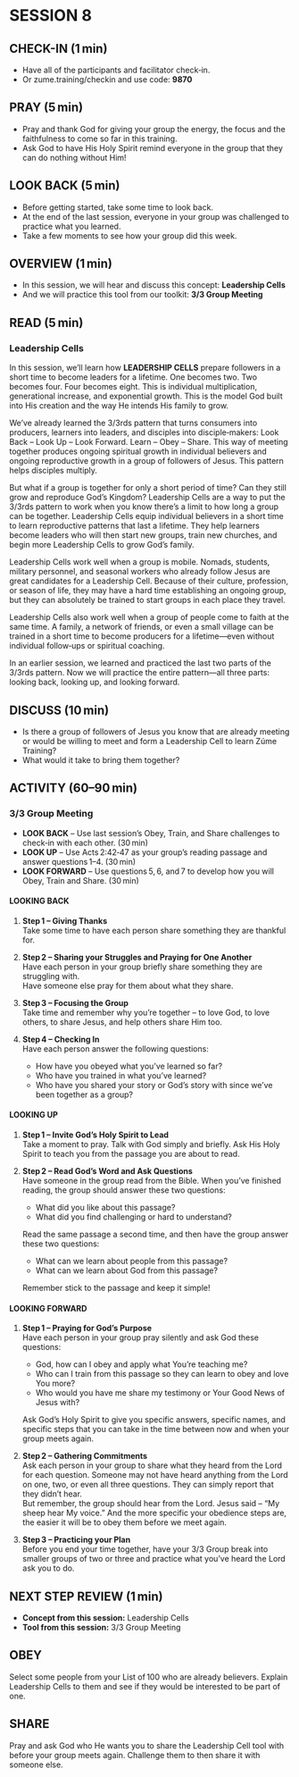 # SESSION 8

## CHECK-IN (1 min)

- Have all of the participants and facilitator check‑in.  
- Or zume.training/checkin and use code: **9870**

## PRAY (5 min)

- Pray and thank God for giving your group the energy, the focus and the faithfulness to come so far in this training.  
- Ask God to have His Holy Spirit remind everyone in the group that they can do nothing without Him!

## LOOK BACK (5 min)

- Before getting started, take some time to look back.  
- At the end of the last session, everyone in your group was challenged to practice what you learned.  
- Take a few moments to see how your group did this week.

## OVERVIEW (1 min)

- In this session, we will hear and discuss this concept: **Leadership Cells**  
- And we will practice this tool from our toolkit: **3/3 Group Meeting**

## READ (5 min)

### Leadership Cells

In this session, we’ll learn how **LEADERSHIP CELLS** prepare followers in a short time to become leaders for a lifetime. One becomes two. Two becomes four. Four becomes eight. This is individual multiplication, generational increase, and exponential growth. This is the model God built into His creation and the way He intends His family to grow.

We’ve already learned the 3/3rds pattern that turns consumers into producers, learners into leaders, and disciples into disciple‑makers: Look Back – Look Up – Look Forward. Learn – Obey – Share. This way of meeting together produces ongoing spiritual growth in individual believers and ongoing reproductive growth in a group of followers of Jesus. This pattern helps disciples multiply.

But what if a group is together for only a short period of time? Can they still grow and reproduce God’s Kingdom? Leadership Cells are a way to put the 3/3rds pattern to work when you know there’s a limit to how long a group can be together. Leadership Cells equip individual believers in a short time to learn reproductive patterns that last a lifetime. They help learners become leaders who will then start new groups, train new churches, and begin more Leadership Cells to grow God’s family.

Leadership Cells work well when a group is mobile. Nomads, students, military personnel, and seasonal workers who already follow Jesus are great candidates for a Leadership Cell. Because of their culture, profession, or season of life, they may have a hard time establishing an ongoing group, but they can absolutely be trained to start groups in each place they travel.

Leadership Cells also work well when a group of people come to faith at the same time. A family, a network of friends, or even a small village can be trained in a short time to become producers for a lifetime—even without individual follow‑ups or spiritual coaching.

In an earlier session, we learned and practiced the last two parts of the 3/3rds pattern. Now we will practice the entire pattern—all three parts: looking back, looking up, and looking forward.

## DISCUSS (10 min)

- Is there a group of followers of Jesus you know that are already meeting or would be willing to meet and form a Leadership Cell to learn Zúme Training?  
- What would it take to bring them together?

## ACTIVITY (60–90 min)

### 3/3 Group Meeting

- **LOOK BACK** – Use last session’s Obey, Train, and Share challenges to check‑in with each other. (30 min)  
- **LOOK UP** – Use Acts 2:42‑47 as your group’s reading passage and answer questions 1–4. (30 min)  
- **LOOK FORWARD** – Use questions 5, 6, and 7 to develop how you will Obey, Train and Share. (30 min)

#### LOOKING BACK

1. **Step 1 – Giving Thanks**  
   Take some time to have each person share something they are thankful for.

2. **Step 2 – Sharing your Struggles and Praying for One Another**  
   Have each person in your group briefly share something they are struggling with.  
   Have someone else pray for them about what they share.

3. **Step 3 – Focusing the Group**  
   Take time and remember why you’re together – to love God, to love others, to share Jesus, and help others share Him too.

4. **Step 4 – Checking In**  
   Have each person answer the following questions:  
   - How have you obeyed what you’ve learned so far?  
   - Who have you trained in what you’ve learned?  
   - Who have you shared your story or God’s story with since we’ve been together as a group?

#### LOOKING UP

1. **Step 1 – Invite God’s Holy Spirit to Lead**  
   Take a moment to pray. Talk with God simply and briefly. Ask His Holy Spirit to teach you from the passage you are about to read.

2. **Step 2 – Read God’s Word and Ask Questions**  
   Have someone in the group read from the Bible. When you’ve finished reading, the group should answer these two questions:  
   - What did you like about this passage?  
   - What did you find challenging or hard to understand?  

   Read the same passage a second time, and then have the group answer these two questions:  
   - What can we learn about people from this passage?  
   - What can we learn about God from this passage?  

   Remember stick to the passage and keep it simple!

#### LOOKING FORWARD

1. **Step 1 – Praying for God’s Purpose**  
   Have each person in your group pray silently and ask God these questions:  
   - God, how can I obey and apply what You’re teaching me?  
   - Who can I train from this passage so they can learn to obey and love You more?  
   - Who would you have me share my testimony or Your Good News of Jesus with?  

   Ask God’s Holy Spirit to give you specific answers, specific names, and specific steps that you can take in the time between now and when your group meets again.

2. **Step 2 – Gathering Commitments**  
   Ask each person in your group to share what they heard from the Lord for each question. Someone may not have heard anything from the Lord on one, two, or even all three questions. They can simply report that they didn’t hear.  
   But remember, the group should hear from the Lord. Jesus said – “My sheep hear My voice.” And the more specific your obedience steps are, the easier it will be to obey them before we meet again.

3. **Step 3 – Practicing your Plan**  
   Before you end your time together, have your 3/3 Group break into smaller groups of two or three and practice what you’ve heard the Lord ask you to do.

## NEXT STEP REVIEW (1 min)

- **Concept from this session:** Leadership Cells  
- **Tool from this session:** 3/3 Group Meeting

## OBEY

Select some people from your List of 100 who are already believers. Explain Leadership Cells to them and see if they would be interested to be part of one.

## SHARE

Pray and ask God who He wants you to share the Leadership Cell tool with before your group meets again. Challenge them to then share it with someone else.